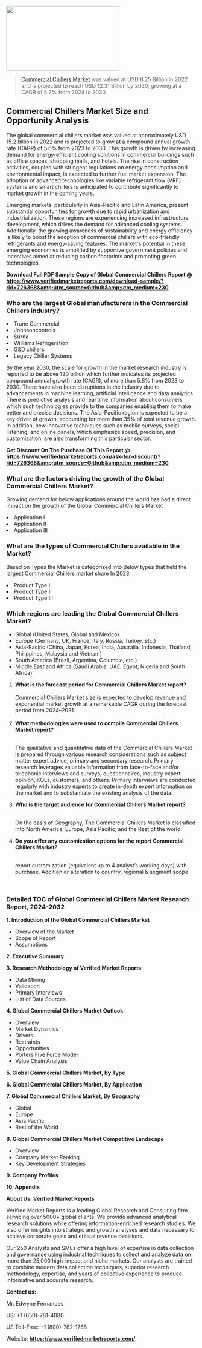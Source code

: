 <img src="https://ffe5etoiles.com/wp-content/uploads/2024/12/MST1-300x171.png" alt="" width="300" height="171" class="alignnone size-medium wp-image-20088" /><blockquote><p><p><a href="https://www.verifiedmarketreports.com/download-sample/?rid=726368&utm_source=Github&utm_medium=230" target="_blank">Commercial Chillers Market</a> was valued at USD 8.25 Billion in 2022 and is projected to reach USD 12.31 Billion by 2030, growing at a CAGR of 5.2% from 2024 to 2030.</p></blockquote><p><h2>Commercial Chillers Market Size and Opportunity Analysis</h2> <p>The global commercial chillers market was valued at approximately USD 15.2 billion in 2022 and is projected to grow at a compound annual growth rate (CAGR) of 5.6% from 2023 to 2030. This growth is driven by increasing demand for energy-efficient cooling solutions in commercial buildings such as office spaces, shopping malls, and hotels. The rise in construction activities, coupled with stringent regulations on energy consumption and environmental impact, is expected to further fuel market expansion. The adoption of advanced technologies like variable refrigerant flow (VRF) systems and smart chillers is anticipated to contribute significantly to market growth in the coming years.</p> <p>Emerging markets, particularly in Asia-Pacific and Latin America, present substantial opportunities for growth due to rapid urbanization and industrialization. These regions are experiencing increased infrastructure development, which drives the demand for advanced cooling systems. Additionally, the growing awareness of sustainability and energy efficiency is likely to boost the adoption of commercial chillers with eco-friendly refrigerants and energy-saving features. The market's potential in these emerging economies is amplified by supportive government policies and incentives aimed at reducing carbon footprints and promoting green technologies.</p> </p><p class=""><strong>Download Full PDF Sample Copy of Global Commercial Chillers Report @ <a href="https://www.verifiedmarketreports.com/download-sample/?rid=726368&amp;utm_source=Github&amp;utm_medium=230" target="_blank">https://www.verifiedmarketreports.com/download-sample/?rid=726368&amp;utm_source=Github&amp;utm_medium=230</a></strong></p><h3 id="" class="">Who are the largest Global manufacturers in the Commercial Chillers industry?</h3><p><li>Trane Commercial</li><li> Johnsoncontrols</li><li> Surna</li><li> Williams Refrigeration</li><li> G&D chillers</li><li> Legacy Chiller Systems</li></p><div class=""><div class="" dir="" data-message-author-role="" data-message-id="" data-message-model-slug=""><div class=""><div class=""><div class=""><div class="" dir="" data-message-author-role="" data-message-id="" data-message-model-slug=""><div class=""><div class=""><p>By the year 2030, the scale for growth in the market research industry is reported to be above 120 billion which further indicates its projected compound annual growth rate (CAGR), of more than 5.8% from 2023 to 2030. There have also been disruptions in the industry due to advancements in machine learning, artificial intelligence and data analytics There is predictive analysis and real time information about consumers which such technologies provide to the companies enabling them to make better and precise decisions. The Asia-Pacific region is expected to be a key driver of growth, accounting for more than 35% of total revenue growth. In addition, new innovative techniques such as mobile surveys, social listening, and online panels, which emphasize speed, precision, and customization, are also transforming this particular sector.</p><p><strong>Get Discount On The Purchase Of This Report @&nbsp; <a href="https://www.verifiedmarketreports.com/ask-for-discount/?rid=726368&amp;utm_source=Github&amp;utm_medium=230" target="_blank">https://www.verifiedmarketreports.com/ask-for-discount/?rid=726368&amp;utm_source=Github&amp;utm_medium=230</a></strong></p></div></div></div></div></div></div></div></div><h3 id="" class="">What are the factors driving the growth of the Global Commercial Chillers Market?</h3><p id="" class="">Growing demand for below applications around the world has had a direct impact on the growth of the Global Commercial Chillers Market</p><p id="" class=""><li>Application I</li><li> Application II</li><li> Application III</li></p><h3 id="" class="">What are the types of Commercial Chillers available in the Market?</h3><p id="" class="">Based on Types the Market is categorized into Below types that held the largest Commercial Chillers market share In 2023.</p><p id="" class=""><li>Product Type I</li><li> Product Type II</li><li> Product Type III</li></p><h3 id="" class="">Which regions are leading the Global Commercial Chillers Market?</h3><ul><li>Global (United States, Global and Mexico)</li><li>Europe (Germany, UK, France, Italy, Russia, Turkey, etc.)</li><li>Asia-Pacific (China, Japan, Korea, India, Australia, Indonesia, Thailand, Philippines, Malaysia and Vietnam)</li><li>South America (Brazil, Argentina, Columbia, etc.)</li><li>Middle East and Africa (Saudi Arabia, UAE, Egypt, Nigeria and South Africa)</li></ul><p><ol><li><strong>What is the forecast period for Commercial Chillers Market report?<br /></strong><br /><span data-sheets-root="1" data-sheets-value="{&quot;1&quot;:2,&quot;2&quot;:&quot;XXXX size is expected to develop revenue and exponential market growth at a remarkable CAGR during the forecast period from 2024&ndash;2030.&quot;}" data-sheets-userformat="{&quot;2&quot;:12674,&quot;4&quot;:{&quot;1&quot;:2,&quot;2&quot;:16776960},&quot;10&quot;:2,&quot;11&quot;:0,&quot;15&quot;:&quot;Arial&quot;,&quot;16&quot;:12}">Commercial Chillers Market size is expected to develop revenue and exponential market growth at a remarkable CAGR during the forecast period from 2024&ndash;2031.</span><br /><br /></li><li><strong>What methodologies were used to compile Commercial Chillers Market report?<br /><br /></strong><p>The qualitative and quantitative data of the&nbsp;Commercial Chillers Market is prepared through various research considerations such as subject matter expert advice, primary and secondary research. Primary research leverages valuable information from face-to-face and/or telephonic interviews and surveys, questionnaires, industry expert opinion, KOLs, customers, and others. Primary interviews are conducted regularly with industry experts to create in-depth expert information on the market and to substantiate the existing analysis of the data.&nbsp;</p></li><li><strong>Who is the target audience for Commercial Chillers Market report?<br /><br /></strong><p>On the basis of Geography, The&nbsp;Commercial Chillers Market is classified into North America, Europe, Asia Pacific, and the Rest of the world.</p></li><li><strong>Do you offer any customization options for the report Commercial Chillers Market?<br /><br /></strong><p>report customization (equivalent up to 4 analyst&rsquo;s working days) with purchase. Addition or alteration to country, regional &amp; segment scope</p><p>&nbsp;</p></li></ol></p><h3 id="" class="">Detailed TOC of Global Commercial Chillers Market Research Report, 2024-2032</h3><p id="" class=""><strong>1. Introduction of the Global Commercial Chillers Market</strong></p><ul><li>Overview of the Market</li><li>Scope of Report</li><li>Assumptions</li></ul><p id="" class=""><strong>2. Executive Summary</strong></p><p id="" class=""><strong>3. Research Methodology of&nbsp;Verified Market Reports</strong></p><ul><li>Data Mining</li><li>Validation</li><li>Primary Interviews</li><li>List of Data Sources</li></ul><p id="" class=""><strong>4. Global Commercial Chillers Market Outlook</strong></p><ul><li>Overview</li><li>Market Dynamics</li><li>Drivers</li><li>Restraints</li><li>Opportunities</li><li>Porters Five Force Model</li><li>Value Chain Analysis</li></ul><p id="" class=""><strong>5. Global Commercial Chillers Market, By&nbsp;Type</strong></p><p id="" class=""><strong>6. Global Commercial Chillers Market, By Application</strong></p><p id="" class=""><strong>7. Global Commercial Chillers Market, By Geography</strong></p><ul><li>Global</li><li>Europe</li><li>Asia Pacific</li><li>Rest of the World</li></ul><p id="" class=""><strong>8. Global Commercial Chillers Market Competitive Landscape</strong></p><ul><li>Overview</li><li>Company Market Ranking</li><li>Key Development Strategies</li></ul><p id="" class=""><strong>9. Company Profiles</strong></p><p id="" class=""><strong>10. Appendix</strong></p><p id="" class=""><strong>About Us: Verified Market Reports</strong></p><p id="" class="">Verified Market Reports is a leading Global Research and Consulting firm servicing over 5000+ global clients. We provide advanced analytical research solutions while offering information-enriched research studies. We also offer insights into strategic and growth analyses and data necessary to achieve corporate goals and critical revenue decisions.</p><p id="" class="">Our 250 Analysts and SMEs offer a high level of expertise in data collection and governance using industrial techniques to collect and analyze data on more than 25,000 high-impact and niche markets. Our analysts are trained to combine modern data collection techniques, superior research methodology, expertise, and years of collective experience to produce informative and accurate research.</p><p id="" class=""><strong>Contact us:</strong></p><p id="" class="">Mr. Edwyne Fernandes</p><p id="" class="">US: +1 (650)-781-4080</p><p id="" class="">US Toll-Free: +1 (800)-782-1768</p><p id="" class="">Website: <a target="" data-test-app-aware-link=""><strong>https://www.verifiedmarketreports.com/</strong></a></p>
